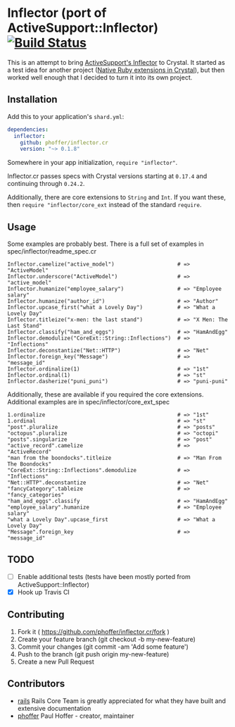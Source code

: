 # Inflector (port of ActiveSupport::Inflector) [![Build Status](https://travis-ci.org/phoffer/inflector.cr.svg?branch=master)](https://travis-ci.org/phoffer/inflector.cr)

This is an attempt to bring [ActiveSupport's Inflector](https://github.com/rails/rails/tree/master/activesupport/lib/active_support/inflector) to Crystal. It started as a test idea for another project ([Native Ruby extensions in Crystal](https://github.com/phoffer/crystalized_ruby/)), but then worked well enough that I decided to turn it into its own project.

## Installation

Add this to your application's `shard.yml`:

```yaml
dependencies:
  inflector:
    github: phoffer/inflector.cr
    version: "~> 0.1.8"
```

Somewhere in your app initialization, `require "inflector"`.

Inflector.cr passes specs with Crystal versions starting at `0.17.4` and continuing through `0.24.2`.

Additionally, there are core extensions to `String` and `Int`. If you want these, then `require "inflector/core_ext` instead of the standard `require`.

## Usage

Some examples are probably best. There is a full set of examples in spec/inflector/readme_spec.cr

```crystal
Inflector.camelize("active_model")                    # => "ActiveModel"
Inflector.underscore("ActiveModel")                   # => "active_model"
Inflector.humanize("employee_salary")                 # => "Employee salary"
Inflector.humanize("author_id")                       # => "Author"
Inflector.upcase_first("what a Lovely Day")           # => "What a Lovely Day"
Inflector.titleize("x-men: the last stand")           # => "X Men: The Last Stand"
Inflector.classify("ham_and_eggs")                    # => "HamAndEgg"
Inflector.demodulize("CoreExt::String::Inflections")  # => "Inflections"
Inflector.deconstantize("Net::HTTP")                  # => "Net"
Inflector.foreign_key("Message")                      # => "message_id"
Inflector.ordinalize(1)                               # => "1st"
Inflector.ordinal(1)                                  # => "st"
Inflector.dasherize("puni_puni")                      # => "puni-puni"
```

Additionally, these are available if you required the core extensions. Additional examples are in spec/inflector/core_ext_spec

```crystal
1.ordinalize                                          # => "1st"
1.ordinal                                             # => "st"
"post".pluralize                                      # => "posts"
"octopus".pluralize                                   # => "octopi"
"posts".singularize                                   # => "post"
"active_record".camelize                              # => "ActiveRecord"
"man from the boondocks".titleize                     # => "Man From The Boondocks"
"CoreExt::String::Inflections".demodulize             # => "Inflections"
"Net::HTTP".deconstantize                             # => "Net"
"fancyCategory".tableize                              # => "fancy_categories"
"ham_and_eggs".classify                               # => "HamAndEgg"
"employee_salary".humanize                            # => "Employee salary"
"what a Lovely Day".upcase_first                      # => "What a Lovely Day"
"Message".foreign_key                                 # => "message_id"
```

## TODO

- [ ] Enable additional tests (tests have been mostly ported from ActiveSupport::Inflector)
- [x] Hook up Travis CI

## Contributing

1. Fork it ( https://github.com/phoffer/inflector.cr/fork )
2. Create your feature branch (git checkout -b my-new-feature)
3. Commit your changes (git commit -am 'Add some feature')
4. Push to the branch (git push origin my-new-feature)
5. Create a new Pull Request

## Contributors

- [rails](https://github.com/rails) Rails Core Team is greatly appreciated for what they have built and extensive documentation
- [phoffer](https://github.com/phoffer) Paul Hoffer - creator, maintainer
